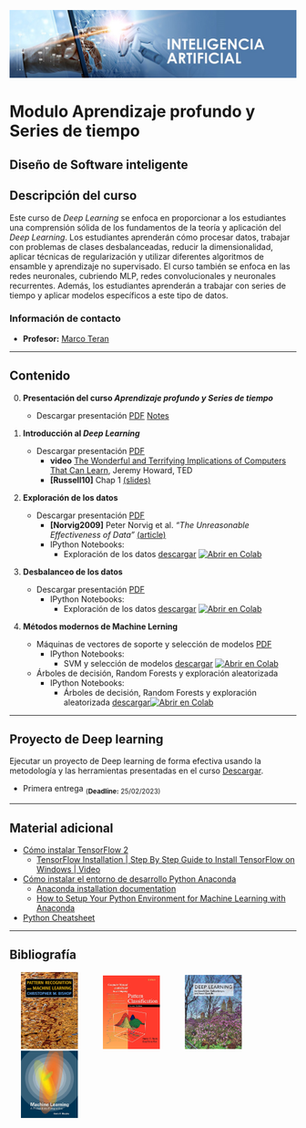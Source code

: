 [![banner](/_assets/pics/bannerAI.jpg)](https://github.com/marcoteran/deeplearning)
# Modulo Aprendizaje profundo y Series de tiempo
## Diseño de Software inteligente

## Descripción del curso
Este curso de *Deep Learning* se enfoca en proporcionar a los estudiantes una comprensión sólida de los fundamentos de la teoría y aplicación del *Deep Learning*. Los estudiantes aprenderán cómo procesar datos, trabajar con problemas de clases desbalanceadas, reducir la dimensionalidad, aplicar técnicas de regularización y utilizar diferentes algoritmos de ensamble y aprendizaje no supervisado. El curso también se enfoca en las redes neuronales, cubriendo MLP, redes convolucionales y neuronales recurrentes. Además, los estudiantes aprenderán a trabajar con series de tiempo y aplicar modelos específicos a este tipo de datos.
### Información de contacto
* **Profesor:** [Marco Teran](https://marcoteran.github.io/)

---
## Contenido
0. **Presentación del curso *Aprendizaje profundo y Series de tiempo***
	* Descargar presentación [PDF](https://github.com/marcoteran/deeplearning/raw/master/lectures/00_dl_syllabus.pdf)
	[Notes](https://github.com/marcoteran/deeplearning/raw/master/lectures/00_dl_notes_syllabus.pdf)

1. **Introducción al *Deep Learning***
	* Descargar presentación [PDF](https://github.com/marcoteran/deeplearning/raw/master/lectures/01_dl_introductiontodeeplearning.pdf)
		* **video** [The Wonderful and Terrifying Implications of Computers That Can Learn](https://www.ted.com/talks/jeremy_howard_the_wonderful_and_terrifying_implications_of_computers_that_can_learn), Jeremy Howard, TED
		* **[Russell10]** Chap 1 [(slides)](http://aima.eecs.berkeley.edu/slides-pdf/chapter01.pdf)
2. **Exploración de los datos**
	* Descargar presentación [PDF](https://github.com/marcoteran/deeplearning/raw/master/lectures/02_dl_dataexploration.pdf)
		* **[Norvig2009]** Peter Norvig et al. *“The Unreasonable Effectiveness of Data”* [(article)](https://static.googleusercontent.com/media/research.google.com/es//pubs/archive/35179.pdf)
		* IPython Notebooks:
			- Exploración de los datos [descargar](https://github.com/marcoteran/deeplearning/blob/master/notebooks/1.1_machinelearning_deeplearninglandscape.ipynb)
			[![Abrir en Colab](https://colab.research.google.com/assets/colab-badge.svg)](https://colab.research.google.com/github/marcoteran/deeplearning/blob/master/notebooks/1.1_machinelearning_deeplearninglandscape.ipynb)
3. **Desbalanceo de los datos**
	* Descargar presentación [PDF](https://github.com/marcoteran/deeplearning/raw/master/lectures/03_dl_imbalanceddata.pdf)
		* IPython Notebooks:
			- Exploración de los datos [descargar](https://github.com/marcoteran/deeplearning/blob/master/notebooks/1.2_machinelearning_imbalanceddata.ipynb)
			[![Abrir en Colab](https://colab.research.google.com/assets/colab-badge.svg)](https://colab.research.google.com/github/marcoteran/deeplearning/blob/master/notebooks/1.2_machinelearning_imbalanceddata.ipynb)

4. **Métodos modernos de Machine Lerning**
	* Máquinas de vectores de soporte y selección de modelos [PDF](https://github.com/marcoteran/deeplearning/raw/master/lectures/04_dl_svmandmodelselection.pdf)
		* IPython Notebooks:
			- SVM y selección de modelos [descargar](https://github.com/marcoteran/deeplearning/blob/master/notebooks/2.1_machinelearning_svm_modelselection.ipynb)
			[![Abrir en Colab](https://colab.research.google.com/assets/colab-badge.svg)](https://colab.research.google.com/github/marcoteran/deeplearning/blob/master/notebooks/2.1_machinelearning_svm_modelselection.ipynb)
	* Árboles de decisión, Random Forests y exploración aleatorizada
		* IPython Notebooks:
			- Árboles de decisión, Random Forests y exploración aleatorizada [descargar](https://github.com/marcoteran/deeplearning/blob/master/notebooks/2.2_machinelearning_decisiontreeandrandomforests.ipynb)[![Abrir en Colab](https://colab.research.google.com/assets/colab-badge.svg)](https://colab.research.google.com/github/marcoteran/deeplearning/blob/master/notebooks/2.2_machinelearning_decisiontreeandrandomforests.ipynb)

---
## Proyecto de Deep learning
Ejecutar un proyecto de Deep learning de forma efectiva usando la metodología y las herramientas presentadas en el curso [Descargar](https://github.com/marcoteran/deeplearning/raw/master/homeworks/dl_proyecto.pdf).
* Primera entrega <sub>(**Deadline:** 25/02/2023)</sub>
<!--* Primera entrega <sub>(**Deadline:** 16/03/2021->**23/03/2021** (Extended))</sub>
* Primera y segunda entrega <sub>(**Deadline:** 08/04/2021** (Extended))</sub>-->

---
## Material adicional
* [Cómo instalar TensorFlow 2](https://www.tensorflow.org/install?hl=es-419)
	* [TensorFlow Installation | Step By Step Guide to Install TensorFlow on Windows | Video](https://www.youtube.com/watch?v=s4Lcf9du9L8)
* [Cómo instalar el entorno de desarrollo Python Anaconda](https://github.com/marcoteran/deeplearning/raw/master/aditionalmaterial/documentation/instalarPython_Anaconda.pdf)
	* [Anaconda installation documentation](https://docs.anaconda.com/anaconda/install/windows/)
	* [How to Setup Your Python Environment for Machine Learning with Anaconda](https://machinelearningmastery.com/setup-python-environment-machine-learning-deep-learning-anaconda/)
* [Python Cheatsheet](https://github.com/marcoteran/deeplearning/raw/master/aditionalmaterial/cheatsheetsandinfographics/pythoncheatsheets.pdf)

---
## Bibliografía

<p float="left">

[<img src="/_assets/pics/BishopPattern Recognition.jpg" width="100" alt="Christopher M. Bishop - Pattern Recognition and Machine Learning" title="Christopher M. Bishop - Pattern Recognition and Machine Learning" hspace="20">](https://github.com/marcoteran/deeplearningmodule/raw/main/aditionalmaterial/books/Christopher%20M.%20Bishop%20-%20Pattern%20Recognition%20and%20Machine%20Learning.pdf)
[<img src="/_assets/pics/DudaPatternclassification.jpg" width="100" alt="Richard O. Duda - Pattern classification" title="Richard O. Duda - Pattern classification" hspace="20">](https://github.com/marcoteran/deeplearningmodule/raw/main/aditionalmaterial/books/Richard%20O.%20Duda%20-%20Pattern%20classification.pdf)
[<img src="/_assets/pics/IanGoodfellowDeepLearning.jpg" width="100" alt="Ian Goodfellow - Deep Learning" title="Ian Goodfellow - Deep Learning" hspace="20">](https://github.com/marcoteran/deeplearningmodule/raw/main/aditionalmaterial/books/Ian%20Goodfellow%20-%20Deep%20Learning.pdf)
[<img src="/_assets/pics/MurphyMachine Learning.jpg" width="100" alt="Kevin P. Murphy - Machine Learning_ A Probabilistic Perspective" title="Kevin P. Murphy - Machine Learning_ A Probabilistic Perspective" hspace="20">](https://github.com/marcoteran/deeplearningmodule/raw/main/aditionalmaterial/books/Kevin%20P.%20Murphy%20-%20Machine%20Learning_%20A%20Probabilistic%20Perspective.pdf)
</p>
